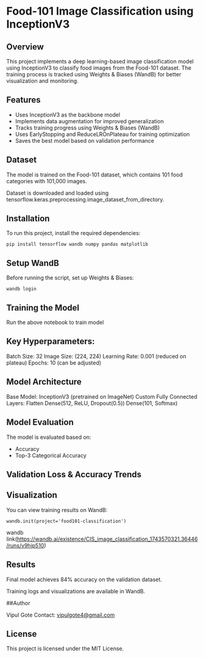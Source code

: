 # Food-101 Image Classification using InceptionV3

## Overview

This project implements a deep learning-based image classification model using InceptionV3 to classify food images from the Food-101 dataset. The training process is tracked using Weights & Biases (WandB) for better visualization and monitoring.

## Features

- Uses InceptionV3 as the backbone model
- Implements data augmentation for improved generalization
- Tracks training progress using Weights & Biases (WandB)
- Uses EarlyStopping and ReduceLROnPlateau for training optimization
- Saves the best model based on validation performance

## Dataset

The model is trained on the Food-101 dataset, which contains 101 food categories with 101,000 images.

Dataset is downloaded and loaded using tensorflow.keras.preprocessing.image_dataset_from_directory.

## Installation

To run this project, install the required dependencies:
```
pip install tensorflow wandb numpy pandas matplotlib
```

## Setup WandB

Before running the script, set up Weights & Biases:
```
wandb login
```
## Training the Model

Run the above notebook to train model

## Key Hyperparameters:

Batch Size: 32
Image Size: (224, 224)
Learning Rate: 0.001 (reduced on plateau)
Epochs: 10 (can be adjusted)

## Model Architecture

Base Model: InceptionV3 (pretrained on ImageNet)
Custom Fully Connected Layers:
Flatten
Dense(512, ReLU, Dropout(0.5))
Dense(101, Softmax)
  
## Model Evaluation

The model is evaluated based on:

- Accuracy
- Top-3 Categorical Accuracy

## Validation Loss & Accuracy Trends

## Visualization

You can view training results on WandB:
```
wandb.init(project='food101-classification')
```
wandb link(https://wandb.ai/existence/CIS_image_classification_1743570321.36446/runs/v9hjp510)

## Results

Final model achieves 84% accuracy on the validation dataset.

Training logs and visualizations are available in WandB.

##Author

Vipul Gote
Contact: vipulgote4@gmail.com

## License
This project is licensed under the MIT License.

